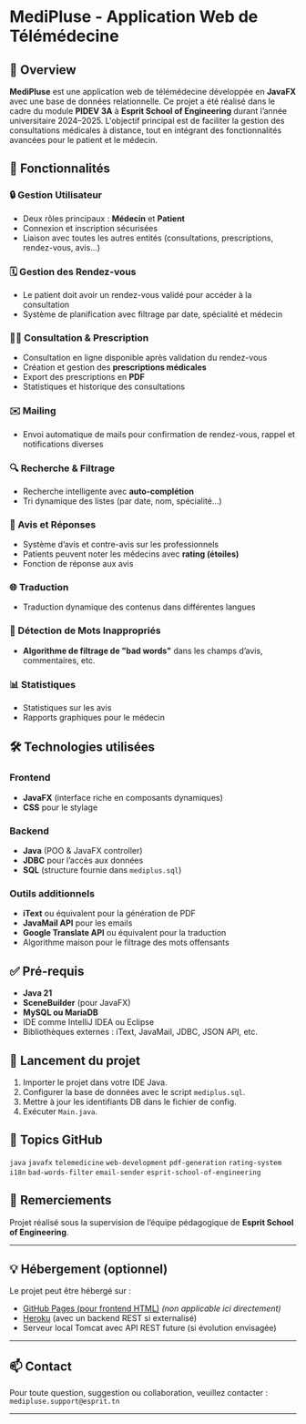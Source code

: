 # MediPluse - Application Web de Télémédecine

## 🧠 Overview

**MediPluse** est une application web de télémédecine développée en **JavaFX** avec une base de données relationnelle. Ce projet a été réalisé dans le cadre du module **PIDEV 3A** à **Esprit School of Engineering** durant l’année universitaire 2024–2025. L'objectif principal est de faciliter la gestion des consultations médicales à distance, tout en intégrant des fonctionnalités avancées pour le patient et le médecin.

## 🧩 Fonctionnalités

### 🔒 Gestion Utilisateur
- Deux rôles principaux : **Médecin** et **Patient**
- Connexion et inscription sécurisées
- Liaison avec toutes les autres entités (consultations, prescriptions, rendez-vous, avis…)

### 🗓️ Gestion des Rendez-vous
- Le patient doit avoir un rendez-vous validé pour accéder à la consultation
- Système de planification avec filtrage par date, spécialité et médecin

### 👩‍⚕️ Consultation & Prescription
- Consultation en ligne disponible après validation du rendez-vous
- Création et gestion des **prescriptions médicales**
- Export des prescriptions en **PDF**
- Statistiques et historique des consultations

### ✉️ Mailing
- Envoi automatique de mails pour confirmation de rendez-vous, rappel et notifications diverses

### 🔍 Recherche & Filtrage
- Recherche intelligente avec **auto-complétion**
- Tri dynamique des listes (par date, nom, spécialité…)

### 📢 Avis et Réponses
- Système d’avis et contre-avis sur les professionnels
- Patients peuvent noter les médecins avec **rating (étoiles)**
- Fonction de réponse aux avis

### 🌐 Traduction
- Traduction dynamique des contenus dans différentes langues

### 🚫 Détection de Mots Inappropriés
- **Algorithme de filtrage de "bad words"** dans les champs d’avis, commentaires, etc.

### 📊 Statistiques
- Statistiques sur les avis
- Rapports graphiques pour le médecin

## 🛠️ Technologies utilisées

### Frontend
- **JavaFX** (interface riche en composants dynamiques)
- **CSS** pour le stylage

### Backend
- **Java** (POO & JavaFX controller)
- **JDBC** pour l’accès aux données
- **SQL** (structure fournie dans `mediplus.sql`)

### Outils additionnels
- **iText** ou équivalent pour la génération de PDF
- **JavaMail API** pour les emails
- **Google Translate API** ou équivalent pour la traduction
- Algorithme maison pour le filtrage des mots offensants


## ✅ Pré-requis

- **Java 21**
- **SceneBuilder** (pour JavaFX)
- **MySQL ou MariaDB**
- IDE comme IntelliJ IDEA ou Eclipse
- Bibliothèques externes : iText, JavaMail, JDBC, JSON API, etc.

## 🚀 Lancement du projet

1. Importer le projet dans votre IDE Java.
2. Configurer la base de données avec le script `mediplus.sql`.
3. Mettre à jour les identifiants DB dans le fichier de config.
4. Exécuter `Main.java`.

## 🔖 Topics GitHub

`java` `javafx` `telemedicine` `web-development` `pdf-generation` `rating-system` `i18n` `bad-words-filter` `email-sender` `esprit-school-of-engineering`

## 🙏 Remerciements

Projet réalisé sous la supervision de l’équipe pédagogique de **Esprit School of Engineering**.

---

## 💡 Hébergement (optionnel)

Le projet peut être hébergé sur :
- [GitHub Pages (pour frontend HTML)](https://pages.github.com/) *(non applicable ici directement)*
- [Heroku](https://www.heroku.com/) (avec un backend REST si externalisé)
- Serveur local Tomcat avec API REST future (si évolution envisagée)

---

## 📫 Contact

Pour toute question, suggestion ou collaboration, veuillez contacter :  
`medipluse.support@esprit.tn`

---


